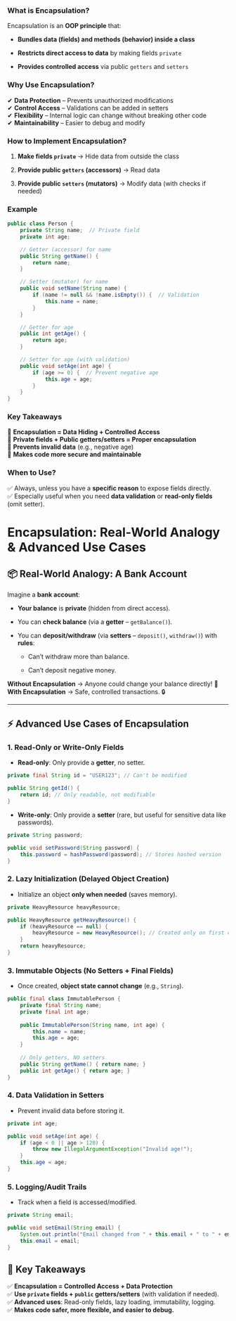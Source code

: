 ### **What is Encapsulation?**

Encapsulation is an **OOP principle** that:

- **Bundles data (fields) and methods (behavior) inside a class**
    
- **Restricts direct access to data** by making fields `private`
    
- **Provides controlled access** via public `getters` and `setters`
    

### **Why Use Encapsulation?**

✔ **Data Protection** – Prevents unauthorized modifications  
✔ **Control Access** – Validations can be added in setters  
✔ **Flexibility** – Internal logic can change without breaking other code  
✔ **Maintainability** – Easier to debug and modify

### **How to Implement Encapsulation?**

1. **Make fields `private`** → Hide data from outside the class
    
2. **Provide public `getters` (accessors)** → Read data
    
3. **Provide public `setters` (mutators)** → Modify data (with checks if needed)
    

### **Example**

```java
public class Person {
    private String name;  // Private field
    private int age;

    // Getter (accessor) for name
    public String getName() {
        return name;
    }

    // Setter (mutator) for name
    public void setName(String name) {
        if (name != null && !name.isEmpty()) {  // Validation
            this.name = name;
        }
    }

    // Getter for age
    public int getAge() {
        return age;
    }

    // Setter for age (with validation)
    public void setAge(int age) {
        if (age >= 0) {  // Prevent negative age
            this.age = age;
        }
    }
}
```

### **Key Takeaways**

🔹 **Encapsulation = Data Hiding + Controlled Access**  
🔹 **Private fields + Public getters/setters = Proper encapsulation**  
🔹 **Prevents invalid data** (e.g., negative age)  
🔹 **Makes code more secure and maintainable**

### **When to Use?**

✅ Always, unless you have a **specific reason** to expose fields directly.  
✅ Especially useful when you need **data validation** or **read-only fields** (omit setter).


# **Encapsulation: Real-World Analogy & Advanced Use Cases**

## **📦 Real-World Analogy: A Bank Account**

Imagine a **bank account**:

- **Your balance** is **private** (hidden from direct access).
    
- You can **check balance** (via a **getter** – `getBalance()`).
    
- You can **deposit/withdraw** (via **setters** – `deposit()`, `withdraw()`) with **rules**:
    
    - Can’t withdraw more than balance.
        
    - Can’t deposit negative money.
        

**Without Encapsulation** → Anyone could change your balance directly! 💸  
**With Encapsulation** → Safe, controlled transactions. 🔒

---

## **⚡ Advanced Use Cases of Encapsulation**

### **1. Read-Only or Write-Only Fields**

- **Read-only**: Only provide a **getter**, no setter.
```java
private final String id = "USER123"; // Can't be modified

public String getId() {  
    return id; // Only readable, not modifiable  
}  
```

- **Write-only**: Only provide a **setter** (rare, but useful for sensitive data like passwords).
```java
private String password;

public void setPassword(String password) {  
    this.password = hashPassword(password); // Stores hashed version  
}  
```

### **2. Lazy Initialization (Delayed Object Creation)**

- Initialize an object **only when needed** (saves memory).
```java
private HeavyResource heavyResource;

public HeavyResource getHeavyResource() {  
    if (heavyResource == null) {  
        heavyResource = new HeavyResource(); // Created only on first call  
    }  
    return heavyResource;  
}  
```

### **3. Immutable Objects (No Setters + Final Fields)**

- Once created, **object state cannot change** (e.g., `String`).
```java
public final class ImmutablePerson {  
    private final String name;  
    private final int age;  
    
    public ImmutablePerson(String name, int age) {  
        this.name = name;  
        this.age = age;  
    }  
    
    // Only getters, NO setters  
    public String getName() { return name; }  
    public int getAge() { return age; }  
}  
```

### **4. Data Validation in Setters**

- Prevent invalid data before storing it.
```java
private int age;

public void setAge(int age) {  
    if (age < 0 || age > 120) {  
        throw new IllegalArgumentException("Invalid age!");  
    }  
    this.age = age;  
}  
```

### **5. Logging/Audit Trails**

- Track when a field is accessed/modified.
```java
private String email;

public void setEmail(String email) {  
    System.out.println("Email changed from " + this.email + " to " + email);  
    this.email = email;  
}  
```

## **🚀 Key Takeaways**

✅ **Encapsulation = Controlled Access + Data Protection**  
✅ **Use `private` fields + `public` getters/setters** (with validation if needed).  
✅ **Advanced uses**: Read-only fields, lazy loading, immutability, logging.  
✅ **Makes code safer, more flexible, and easier to debug.**